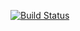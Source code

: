 [![Build Status](https://travis-ci.org/samcv/keira-perl6-ircbot.svg?branch=master)](https://travis-ci.org/samcv/keira-perl6-ircbot)
